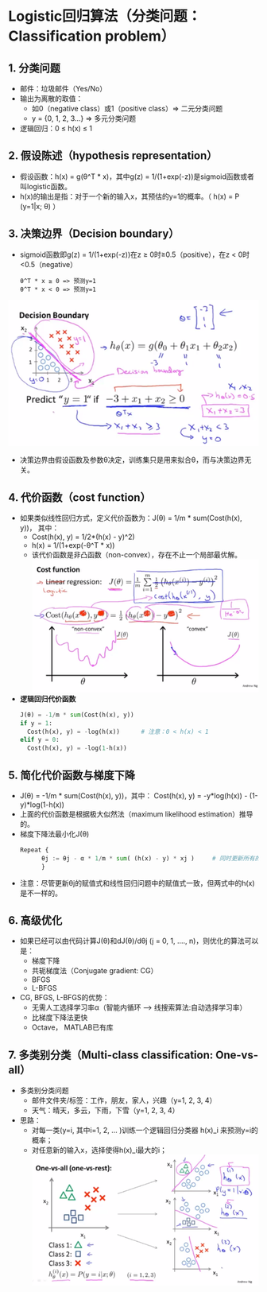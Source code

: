 # Logistic回归算法（分类问题：Classification problem）
## 1. 分类问题
  + 邮件：垃圾邮件（Yes/No）
  + 输出为离散的取值：
      + 如0（negative class）或1（positive class）=> 二元分类问题
      + y = {0, 1, 2, 3...} => 多元分类问题
  + 逻辑回归：0 ≤ h(x) ≤ 1
## 2. 假设陈述（hypothesis representation）
  + 假设函数：h(x) = g(θ^T * x)，其中g(z) = 1/(1+exp(-z))是sigmoid函数或者叫logistic函数。
  + h(x)的输出是指：对于一个新的输入x，其预估的y=1的概率。（ h(x) = P (y=1|x; θ) ）
## 3. 决策边界（Decision boundary）
  + sigmoid函数即g(z) = 1/(1+exp(-z))在z ≥ 0时≥0.5（positive），在z < 0时<0.5（negative）
    ```
    θ^T * x ≥ 0 => 预测y=1
    θ^T * x < 0 => 预测y=1
    ```
  ![image](https://github.com/Ryan-Chuang/DL_IMGS/blob/master/%E5%86%B3%E7%AD%96%E7%95%8C%E9%99%90.png)
  + 决策边界由假设函数及参数θ决定，训练集只是用来拟合θ，而与决策边界无关。
## 4. 代价函数（cost function）
  + 如果类似线性回归方式，定义代价函数为：J(θ) = 1/m * sum(Cost(h(x), y))， 其中：
    + Cost(h(x), y) = 1/2*(h(x) - y)^2)
    + h(x) = 1/(1+exp(-θ^T * x))
    + 该代价函数是非凸函数（non-convex），存在不止一个局部最优解。
    ![image](https://github.com/Ryan-Chuang/DL_IMGS/blob/master/%E9%80%BB%E8%BE%91%E5%9B%9E%E5%BD%92%E4%BB%A3%E4%BB%B7%E5%87%BD%E6%95%B0.png)
  + **逻辑回归代价函数**
    ```python
    J(θ) = -1/m * sum(Cost(h(x), y))
    if y = 1:
      Cost(h(x), y) = -log(h(x))      # 注意：0 < h(x) < 1
    elif y = 0:
      Cost(h(x), y) = -log(1-h(x))
    ```
## 5. 简化代价函数与梯度下降
  + J(θ) = -1/m * sum(Cost(h(x), y))，其中：
    Cost(h(x), y) = -y*log(h(x)) - (1-y)*log(1-h(x))
  + 上面的代价函数是根据极大似然法（maximum likelihood estimation）推导的。
  + 梯度下降法最小化J(θ)
    ```python
    Repeat {
          θj := θj - α * 1/m * sum( (h(x) - y) * xj )     # 同时更新所有的θj
          }
    ```
  + 注意：尽管更新θj的赋值式和线性回归问题中的赋值式一致，但两式中的h(x)是不一样的。
## 6. 高级优化
  + 如果已经可以由代码计算J(θ)和dJ(θ)/dθj (j = 0, 1, ...., n)，则优化的算法可以是：
    + 梯度下降
    + 共轭梯度法（Conjugate gradient: CG）
    + BFGS
    + L-BFGS
  + CG, BFGS, L-BFGS的优势：
    + 无需人工选择学习率α（智能内循环 —> 线搜索算法:自动选择学习率）
    + 比梯度下降法更快
    + Octave， MATLAB已有库
## 7. 多类别分类（Multi-class classification: One-vs-all）
  + 多类别分类问题
    + 邮件文件夹/标签：工作，朋友，家人，兴趣（y=1, 2, 3, 4）
    + 天气：晴天，多云，下雨，下雪（y=1, 2, 3, 4）
  + 思路：
    + 对每一类(y=i, 其中i=1, 2, ... )训练一个逻辑回归分类器 h(x)_i 来预测y=i的概率；
    + 对任意新的输入x，选择使得h(x)_i最大的i；
    ![image](https://github.com/Ryan-Chuang/DL_IMGS/blob/master/%E5%A4%9A%E7%B1%BB%E5%88%AB%E5%88%86%E7%B1%BB.png)
